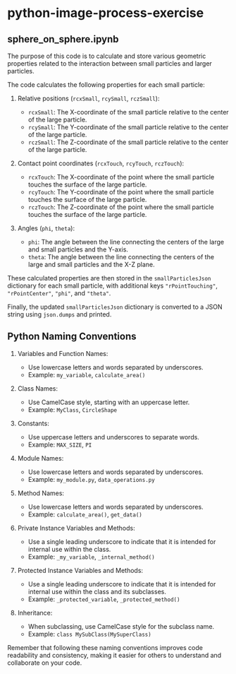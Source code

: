 # python-image-process-exercise

## sphere_on_sphere.ipynb

The purpose of this code is to calculate and store various geometric properties related to the interaction between small particles and larger particles.

The code calculates the following properties for each small particle:

1. Relative positions (`rcxSmall`, `rcySmall`, `rczSmall`):
   - `rcxSmall`: The X-coordinate of the small particle relative to the center of the large particle.
   - `rcySmall`: The Y-coordinate of the small particle relative to the center of the large particle.
   - `rczSmall`: The Z-coordinate of the small particle relative to the center of the large particle.

2. Contact point coordinates (`rcxTouch`, `rcyTouch`, `rczTouch`):
   - `rcxTouch`: The X-coordinate of the point where the small particle touches the surface of the large particle.
   - `rcyTouch`: The Y-coordinate of the point where the small particle touches the surface of the large particle.
   - `rczTouch`: The Z-coordinate of the point where the small particle touches the surface of the large particle.

3. Angles (`phi`, `theta`):
   - `phi`: The angle between the line connecting the centers of the large and small particles and the Y-axis.
   - `theta`: The angle between the line connecting the centers of the large and small particles and the X-Z plane.

These calculated properties are then stored in the `smallParticlesJson` dictionary for each small particle, with additional keys `"rPointTouching"`, `"rPointCenter"`, `"phi"`, and `"theta"`.

Finally, the updated `smallParticlesJson` dictionary is converted to a JSON string using `json.dumps` and printed.

## Python Naming Conventions

1. Variables and Function Names:
   - Use lowercase letters and words separated by underscores.
   - Example: `my_variable`, `calculate_area()`

2. Class Names:
   - Use CamelCase style, starting with an uppercase letter.
   - Example: `MyClass`, `CircleShape`

3. Constants:
   - Use uppercase letters and underscores to separate words.
   - Example: `MAX_SIZE`, `PI`

4. Module Names:
   - Use lowercase letters and words separated by underscores.
   - Example: `my_module.py`, `data_operations.py`

5. Method Names:
   - Use lowercase letters and words separated by underscores.
   - Example: `calculate_area()`, `get_data()`

6. Private Instance Variables and Methods:
   - Use a single leading underscore to indicate that it is intended for internal use within the class.
   - Example: `_my_variable`, `_internal_method()`

7. Protected Instance Variables and Methods:
   - Use a single leading underscore to indicate that it is intended for internal use within the class and its subclasses.
   - Example: `_protected_variable`, `_protected_method()`

8. Inheritance:
   - When subclassing, use CamelCase style for the subclass name.
   - Example: `class MySubClass(MySuperClass)`

Remember that following these naming conventions improves code readability and consistency, making it easier for others to understand and collaborate on your code.

